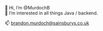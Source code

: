 👋  Hi, I’m @MurdochB  
👀  I’m interested in all things Java / backend. 


📫  brandon.murdoch@sainsburys.co.uk

<!---
MurdochB/MurdochB is a ✨ special ✨ repository because its `README.md` (this file) appears on your GitHub profile.
You can click the Preview link to take a look at your changes.
--->
